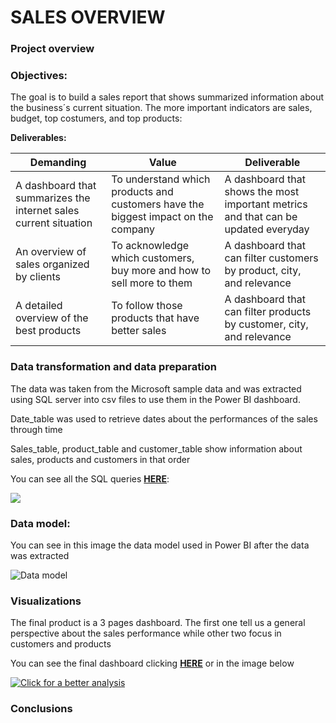 # SALES OVERVIEW 
### Project overview


### Objectives:
The goal is to build a sales report that shows summarized information about the business´s current situation. The more important indicators are sales, budget, top costumers, and top products:

**Deliverables:**

| Demanding | Value | Deliverable |
| ----------- | ----------- | ----------|
| A dashboard that summarizes the internet sales current situation | To understand which products and customers have the biggest impact on the company | A dashboard that shows the most important metrics and that can be updated everyday |
| An overview of sales organized by clients | To acknowledge which customers, buy more and how to sell more to them | A dashboard that can filter customers by product, city, and relevance  |
| A detailed overview of the best products | To follow those products that have better sales | A dashboard that can filter products by customer, city, and relevance |

### Data transformation and data preparation
The data was taken from the Microsoft sample data and was extracted using SQL server into csv files to use them in the Power BI dashboard.

Date_table was used to retrieve dates about the performances of the sales through time

Sales_table, product_table and customer_table show information about sales, products and customers in that order

You can see all the SQL queries **[HERE](https://github.com/Roberto121c/Sales_Magement)**:


![](https://github.com/Roberto121c/Sales_Magement/blob/46bd7dddc24a5296182572a02cd36c7d32b1fa57/Sales%20query.PNG)

### Data model:
You can see in this image the data model used in Power BI after the data was extracted

![Data model](https://github.com/Roberto121c/Sales_Management/blob/ca8e35e7b5c0d24df33de234535a57afac0650cd/images/Sales%20query.PNG)

### Visualizations 
The final product is a 3 pages dashboard. The first one tell us a general perspective about the sales performance while other two focus in customers and products

You can see the final dashboard clicking **[HERE](https://app.powerbi.com/groups/me/reports/38779509-37e6-43d9-b1cd-b209b48d75cf/ReportSection)** or in the image below

[![Click for a better analysis](https://github.com/Roberto121c/Sales_Magement/blob/1304a8f0b772e05e0007618b40b7c77537335a74/PB%20Sales%20Overview.PNG)](https://app.powerbi.com/groups/me/reports/38779509-37e6-43d9-b1cd-b209b48d75cf/ReportSection
)

### Conclusions
